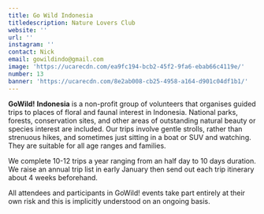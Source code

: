```yaml
---
title: Go Wild Indonesia
titledescription: Nature Lovers Club
website: ''
url: ''
instagram: ''
contact: Nick
email: gowildindo@gmail.com
image: 'https://ucarecdn.com/ea9fc194-bcb2-45f2-9fa6-ebab66c4119e/'
number: 13
banner: 'https://ucarecdn.com/8e2ab008-cb25-4958-a164-d901c04df1b1/'
---
```

**GoWild!** **Indonesia** is a non-profit group of volunteers that organises guided trips to places of floral and faunal interest in Indonesia. National parks, forests, conservation sites, and other areas of outstanding natural beauty or species interest are included. Our trips involve gentle strolls, rather than strenuous hikes, and sometimes just sitting in a boat or SUV and watching. They are suitable for all age ranges and families.

We complete 10-12 trips a year ranging from an half day to 10 days duration. We raise an annual trip list in early January then send out each trip itinerary about 4 weeks beforehand.

All attendees and participants in GoWild! events take part entirely at their own risk and this is implicitly understood on an ongoing basis.
